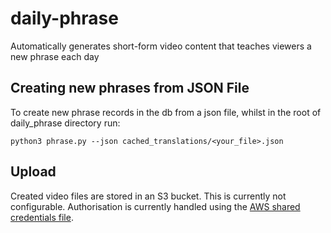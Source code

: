 # daily-phrase

Automatically generates short-form video content that teaches viewers a new phrase each day

## Creating new phrases from JSON File

To create new phrase records in the db from a json file, whilst in the root of daily_phrase directory run:

```{bash}
python3 phrase.py --json cached_translations/<your_file>.json
```

## Upload

Created video files are stored in an S3 bucket. This is currently not configurable. Authorisation is currently handled using the [AWS shared credentials file](https://boto3.amazonaws.com/v1/documentation/api/latest/guide/credentials.html#shared-credentials-file).
